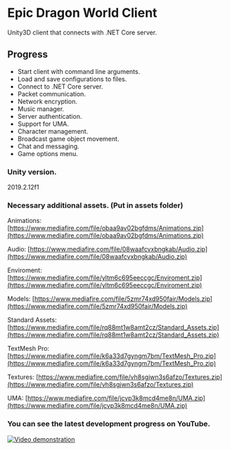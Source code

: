 # Epic Dragon World Client
Unity3D client that connects with .NET Core server.

## Progress
- Start client with command line arguments.
- Load and save configurations to files.
- Connect to .NET Core server.
- Packet communication.
- Network encryption.
- Music manager.
- Server authentication.
- Support for UMA.
- Character management.
- Broadcast game object movement.
- Chat and messaging.
- Game options menu.

### Unity version.
2019.2.12f1

### Necessary additional assets. (Put in assets folder)
Animations: [https://www.mediafire.com/file/obaa9av02bgfdms/Animations.zip](https://www.mediafire.com/file/obaa9av02bgfdms/Animations.zip)

Audio: [https://www.mediafire.com/file/08waafcvxbngkab/Audio.zip](https://www.mediafire.com/file/08waafcvxbngkab/Audio.zip)

Enviroment: [https://www.mediafire.com/file/yltm6c695eeccgc/Enviroment.zip](https://www.mediafire.com/file/yltm6c695eeccgc/Enviroment.zip)

Models: [https://www.mediafire.com/file/5zmr74xd950fair/Models.zip](https://www.mediafire.com/file/5zmr74xd950fair/Models.zip)

Standard Assets: [https://www.mediafire.com/file/rq88mt1w8amt2cz/Standard_Assets.zip](https://www.mediafire.com/file/rq88mt1w8amt2cz/Standard_Assets.zip)

TextMesh Pro: [https://www.mediafire.com/file/k6a33d7gyngm7bm/TextMesh_Pro.zip](https://www.mediafire.com/file/k6a33d7gyngm7bm/TextMesh_Pro.zip)

Textures: [https://www.mediafire.com/file/vh8sgjwn3s6afzo/Textures.zip](https://www.mediafire.com/file/vh8sgjwn3s6afzo/Textures.zip)

UMA: [https://www.mediafire.com/file/jcvp3k8mcd4me8n/UMA.zip](https://www.mediafire.com/file/jcvp3k8mcd4me8n/UMA.zip)


### You can see the latest development progress on YouTube.
[![Video demonstration](https://img.youtube.com/vi/iQPzHTy7uz0/0.jpg)](https://www.youtube.com/watch?v=iQPzHTy7uz0&list=PLNuit1aMUWTDRll1MGF7Cqn_lX-BqKpZn&index=5)
